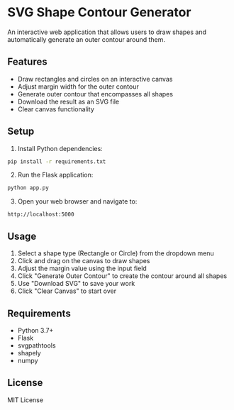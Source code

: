 # SVG Shape Contour Generator

An interactive web application that allows users to draw shapes and automatically generate an outer contour around them.

## Features

- Draw rectangles and circles on an interactive canvas
- Adjust margin width for the outer contour
- Generate outer contour that encompasses all shapes
- Download the result as an SVG file
- Clear canvas functionality

## Setup

1. Install Python dependencies:
```bash
pip install -r requirements.txt
```

2. Run the Flask application:
```bash
python app.py
```

3. Open your web browser and navigate to:
```
http://localhost:5000
```

## Usage

1. Select a shape type (Rectangle or Circle) from the dropdown menu
2. Click and drag on the canvas to draw shapes
3. Adjust the margin value using the input field
4. Click "Generate Outer Contour" to create the contour around all shapes
5. Use "Download SVG" to save your work
6. Click "Clear Canvas" to start over

## Requirements

- Python 3.7+
- Flask
- svgpathtools
- shapely
- numpy

## License

MIT License 